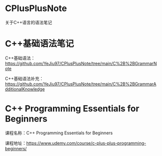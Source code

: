 # CPlusPlusNote
关于C++语言的语法笔记

# C++基础语法笔记

C++基础语法：https://github.com/YeJiu97/CPlusPlusNote/tree/main/C%2B%2BGrammarNote

C++基础语法补充：https://github.com/YeJiu97/CPlusPlusNote/tree/main/C%2B%2BGrammarAdditionalKnowledge

# C++ Programming Essentials for Beginners

课程名称：C++ Programming Essentials for Beginners

课程地址：https://www.udemy.com/course/c-plus-plus-programming-beginners/

